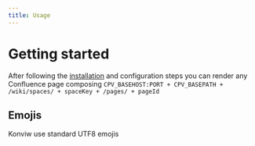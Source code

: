 ```yaml
---
title: Usage
---
```


# Getting started

After following the [installation](/installation) and configuration steps you can render any Confluence page composing
`CPV_BASEHOST:PORT + CPV_BASEPATH + /wiki/spaces/ + spaceKey + /pages/ + pageId`

## Emojis

Konviw use standard UTF8 emojis
